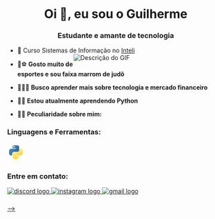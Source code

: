 <h1 align="center">Oi 👋, eu sou o Guilherme</h1>
<h3 align="center">Estudante e amante de tecnologia</h3>




- 🔭 Curso Sistemas de Informação no [Inteli](https://www.inteli.edu.br/)
     <img src="https://github.com/user-attachments/assets/b6dd040a-384c-448c-9a13-ac6a1888b288" alt="Descrição do GIF" width="350px" align="right">
- 🥋⚽ **Gosto muito de esportes e sou faixa marrom de judô**
   
- 👨‍💻💲 **Busco aprender mais sobre tecnologia e mercado financeiro** 

- 🌱📕 **Estou atualmente aprendendo Python**

- 🫢😲 **Peculiaridade sobre mim:**

<h3 align="left">Linguagens e Ferramentas:</h3>
<p align="left"> <a href="https://www.python.org" target="_blank" rel="noreferrer"> <img src="https://raw.githubusercontent.com/devicons/devicon/master/icons/python/python-original.svg" alt="python" width="40" height="40"/> </a> </p>


<h3 align="left">Entre em contato:</h3>
<div align="left">
<a href="https://discord.gg/438415825381228554" target="blank"><img src="https://raw.githubusercontent.com/maurodesouza/profile-readme-generator/master/src/assets/icons/social/discord/default.svg" width="30" height="30" alt="discord logo"  />
 <a href="https://instagram.com/guihassen" target="blank"><img src="https://raw.githubusercontent.com/maurodesouza/profile-readme-generator/master/src/assets/icons/social/instagram/default.svg" width="30" height="30" alt="instagram logo"  />
<a href="mailto:guilherme.hassenpflug@sou.inteli.edu.br" target="blank"><img src="https://raw.githubusercontent.com/maurodesouza/profile-readme-generator/master/src/assets/icons/social/gmail/default.svg" width="30" height="30" alt="gmail logo"  />
</div>

###
-->
